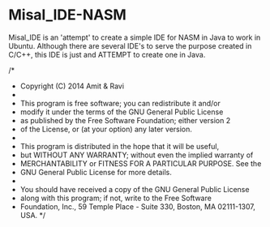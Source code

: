 Misal_IDE-NASM
==============

Misal_IDE is an 'attempt' to create a simple IDE for NASM in Java to work in Ubuntu. Although there are several IDE's to serve the purpose created in C/C++, this IDE is just and ATTEMPT to create one in Java.

/*
 * Copyright (C) 2014 Amit & Ravi
 *
 * This program is free software; you can redistribute it and/or
 * modify it under the terms of the GNU General Public License
 * as published by the Free Software Foundation; either version 2
 * of the License, or (at your option) any later version.
 *
 * This program is distributed in the hope that it will be useful,
 * but WITHOUT ANY WARRANTY; without even the implied warranty of
 * MERCHANTABILITY or FITNESS FOR A PARTICULAR PURPOSE.  See the
 * GNU General Public License for more details.
 *
 * You should have received a copy of the GNU General Public License
 * along with this program; if not, write to the Free Software
 * Foundation, Inc., 59 Temple Place - Suite 330, Boston, MA  02111-1307, USA.
 */


